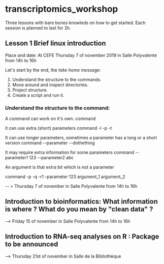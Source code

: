 # transcriptomics_workshop

Three lessons with bare bones knowleds on how to get started.
Each session is planned to last for 2h.

## Lesson 1 Brief linux introduction

Place and date: At CEFE Thursday 7 of november 2019 in Salle Polyvalente from 14h to 16h

Let's start by the end, the *take home message*:

1. Understand the structure to the commands.
2. Move around and inspect directories.
3. Project structure.
4. Create a script and run it.

### Understand the structure to the command:

A command can work on it's own.
command

it can use extra (short) parameters
command -l -p -t

It can use longer parameters, sometimes a parameter has a long or a short version
command --parameter --dothething

It may require extra information for some parameters
command --parameter1 123 --parameter2 abc

An argument is that extra bit which is not a parameter

command -p -q -r1 -parameter 123 argument_1 argument_2


-- > Thursday 7 of november in Salle Polyvalente from 14h to 16h

## Introduction to bioinformatics: What information is where ? What do you mean by "clean data" ?

--> Friday 15 of november in Salle Polyvalente from 14h to 16h

## Introduction to RNA-seq analyses on R : Package to be announced

--> Thursday 21st of november in Salle de la Bibliothèque
